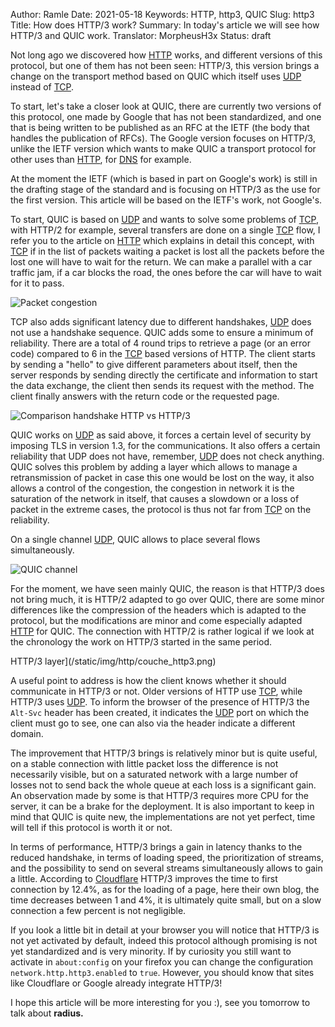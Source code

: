 Author: Ramle 
Date: 2021-05-18
Keywords: HTTP, http3, QUIC
Slug: http3
Title: How does HTTP/3 work?
Summary: In today's article we will see how HTTP/3 and QUIC work.
Translator: MorpheusH3x
Status: draft

Not long ago we discovered how [HTTP](https://en.ilearned.eu.org/http.html) works, and different versions of this protocol, but one of them has not been seen: HTTP/3, this version brings a change on the transport method based on QUIC which itself uses [UDP](https://en.ilearned.eu.org/udp.html) instead of [TCP](https://en.ilearned.eu.org/tcp.html).

To start, let's take a closer look at QUIC, there are currently two versions of this protocol, one made by Google that has not been standardized, and one that is being written to be published as an RFC at the IETF (the body that handles the publication of RFCs). The Google version focuses on HTTP/3, unlike the IETF version which wants to make QUIC a transport protocol for other uses than [HTTP](https://en.ilearned.eu.org/http.html), for [DNS](https://en.ilearned.eu.org/les-bases-du-dns.html) for example.

At the moment the IETF (which is based in part on Google's work) is still in the drafting stage of the standard and is focusing on HTTP/3 as the use for the first version. This article will be based on the IETF's work, not Google's.

To start, QUIC is based on [UDP](https://en.ilearned.eu.org/udp.html) and wants to solve some problems of [TCP](https://en.ilearned.eu.org/tcp.html), with HTTP/2 for example, several transfers are done on a single [TCP](https://en.ilearned.eu.org/tcp.html) flow, I refer you to the article on [HTTP](https://en.ilearned.eu.org/http.html) which explains in detail this concept, with [TCP](https://en.ilearned.eu.org/tcp.html) if in the list of packets waiting a packet is lost all the packets before the lost one will have to wait for the return. We can make a parallel with a car traffic jam, if a car blocks the road, the ones before the car will have to wait for it to pass.

![Packet congestion](/static/img/http/congestion_http.png)

TCP also adds significant latency due to different handshakes, [UDP](https://en.ilearned.eu.org/udp.html) does not use a handshake sequence. QUIC adds some to ensure a minimum of reliability. There are a total of 4 round trips to retrieve a page (or an error code) compared to 6 in the [TCP](https://en.ilearned.eu.org/tcp.html) based versions of HTTP. The client starts by sending a "hello" to give different parameters about itself, then the server responds by sending directly the certificate and information to start the data exchange, the client then sends its request with the method. The client finally answers with the return code or the requested page.

![Comparison handshake HTTP vs HTTP/3](/static/img/http/http_handshake_vs.png)

QUIC works on [UDP](https://en.ilearned.eu.org/udp.html) as said above, it forces a certain level of security by imposing TLS in version 1.3, for the communications. It also offers a certain reliability that UDP does not have, remember, [UDP](https://en.ilearned.eu.org/udp.html) does not check anything. QUIC solves this problem by adding a layer which allows to manage a retransmission of packet in case this one would be lost on the way, it also allows a control of the congestion, the congestion in network it is the saturation of the network in itself, that causes a slowdown or a loss of packet in the extreme cases, the protocol is thus not far from [TCP](https://en.ilearned.eu.org/tcp.html) on the reliability.

On a single channel [UDP](https://en.ilearned.eu.org/udp.html), QUIC allows to place several flows simultaneously.

![QUIC channel](/static/img/http3/quic.png)

For the moment, we have seen mainly QUIC, the reason is that HTTP/3 does not bring much, it is HTTP/2 adapted to go over QUIC, there are some minor differences like the compression of the headers which is adapted to the protocol, but the modifications are minor and come especially adapted [HTTP](https://en.ilearned.eu.org/http.html) for QUIC. The connection with HTTP/2 is rather logical if we look at the chronology the work on HTTP/3 started in the same period.

HTTP/3 layer](/static/img/http/couche_http3.png)

A useful point to address is how the client knows whether it should communicate in HTTP/3 or not. Older versions of HTTP use [TCP](https://en.ilearned.eu.org/tcp.html), while HTTP/3 uses [UDP](https://en.ilearned.eu.org/udp.html). To inform the browser of the presence of HTTP/3 the `Alt-Svc` header has been created, it indicates the [UDP](https://en.ilearned.eu.org/udp.html) port on which the client must go to see, one can also via the header indicate a different domain.

The improvement that HTTP/3 brings is relatively minor but is quite useful, on a stable connection with little packet loss the difference is not necessarily visible, but on a saturated network with a large number of losses not to send back the whole queue at each loss is a significant gain. An observation made by some is that HTTP/3 requires more CPU for the server, it can be a brake for the deployment. It is also important to keep in mind that QUIC is quite new, the implementations are not yet perfect, time will tell if this protocol is worth it or not.

In terms of performance, HTTP/3 brings a gain in latency thanks to the reduced handshake, in terms of loading speed, the prioritization of streams, and the possibility to send on several streams simultaneously allows to gain a little. According to [Cloudflare](https://blog.cloudflare.com/http-3-vs-http-2/) HTTP/3 improves the time to first connection by 12.4%, as for the loading of a page, here their own blog, the time decreases between 1 and 4%, it is ultimately quite small, but on a slow connection a few percent is not negligible.

If you look a little bit in detail at your browser you will notice that HTTP/3 is not yet activated by default, indeed this protocol although promising is not yet standardized and is very minority. If by curiosity you still want to activate in `about:config` on your firefox you can change the configuration `network.http.http3.enabled` to `true`. However, you should know that sites like Cloudflare or Google already integrate HTTP/3! 

I hope this article will be more interesting for you :), see you tomorrow to talk about **radius.**
